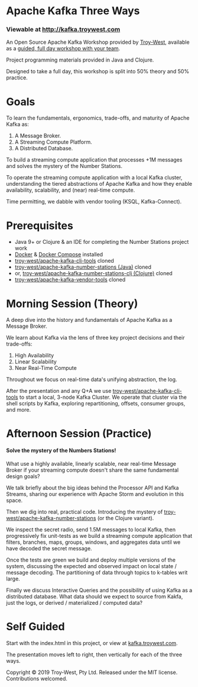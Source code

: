 # Apache Kafka Three Ways
### Viewable at http://kafka.troywest.com

An Open Source Apache Kafka Workshop provided by [Troy-West](http://www.troywest.com), available as a [guided, full day workshop with your team](http://www.troywest.com/workshops).

Project programming materials provided in Java and Clojure.

Designed to take a full day, this workshop is split into 50% theory and 50% practice.

# Goals

To learn the fundamentals, ergonomics, trade-offs, and maturity of Apache Kafka as:

 1. A Message Broker.
 2. A Streaming Compute Platform.
 3. A Distributed Database.
 
To build a streaming compute application that processes +1M messages and solves the mystery of the Number Stations.

To operate the streaming compute application with a local Kafka cluster, understanding the tiered abstractions of Apache Kafka and how they enable availability, scalability, and (near) real-time compute.

Time permitting, we dabble with vendor tooling (KSQL, Kafka-Connect).

# Prerequisites

* Java 9+ or Clojure & an IDE for completing the Number Stations project work
* [Docker](https://www.docker.com/) & [Docker Compose](https://docs.docker.com/compose/install/) installed
* [troy-west/apache-kafka-cli-tools](https://github.com/troy-west/apache-kafka-cli-tools) cloned
* [troy-west/apache-kafka-number-stations (Java)](https://github.com/troy-west/apache-kafka-number-stations) cloned
* or, [troy-west/apache-kafka-number-stations-clj (Clojure)](https://github.com/troy-west/apache-kafka-number-stations-clj) cloned
* [troy-west/apache-kafka-vendor-tools](https://github.com/troy-west/apache-kafka-vendor-tools) cloned

# Morning Session (Theory)

A deep dive into the history and fundamentals of Apache Kafka as a Message Broker.

We learn about Kafka via the lens of three key project decisions and their trade-offs:

1. High Availability
2. Linear Scalability
3. Near Real-Time Compute

Throughout we focus on real-time data's unifying abstraction, the log.

After the presentation and any Q+A we use [troy-west/apache-kafka-cli-tools](https://github.com/troy-west/apache-kafka-cli-tools) to 
start a local, 3-node Kafka Cluster. We operate that cluster via the shell scripts by Kafka, exploring repartitioning, offsets, consumer groups, and more.

# Afternoon Session (Practice)

#### Solve the mystery of the Numbers Stations!

What use a highly available, linearly scalable, near real-time Message Broker if your streaming compute doesn't share the same fundamental design goals?

We talk briefly about the big ideas behind the Processor API and Kafka Streams, sharing our experience with Apache Storm and evolution in this space.

Then we dig into real, practical code. Introducing the mystery of 
[troy-west/apache-kafka-number-stations](https://github.com/troy-west/apache-kafka-number-stations) (or the Clojure variant).

We inspect the secret radio, send 1.5M messages to local Kafka, then progressively fix unit-tests as we
build a streaming compute application that filters, branches, maps, groups, windows, and aggregates data until we have
decoded the secret message. 

Once the tests are green we build and deploy multiple versions of the system, discussing the expected and observed impact
on local state / message decoding. The partitioning of data through topics to k-tables writ large.

Finally we discuss Interactive Queries and the possibility of using Kafka as a distributed database. What data should we expect to source from Kakfa, just the logs, or derived / materialized / computed data? 

# Self Guided

Start with the index.html in this project, or view at [kafka.troywest.com](http://kafka.troywest.com).

The presentation moves left to right, then vertically for each of the three ways.

Copyright © 2019 Troy-West, Pty Ltd. Released under the MIT license. Contributions welcomed.